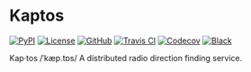 # Kaptos

[![PyPI](https://badge.fury.io/py/kaptos.svg)](https://badge.fury.io/py/kaptos)
[![License](https://img.shields.io/github/license/kaptos/kaptos.svg)](https://github.com/kaptos/kaptos/blob/master/LICENSE)
[![GitHub](https://img.shields.io/badge/github-master-blue.svg)](https://github.com/kaptos/kaptos/)
[![Travis CI](https://travis-ci.org/kaptos/kaptos.svg?branch=master)](https://travis-ci.org/kaptos/kaptos)
[![Codecov](https://codecov.io/gh/kaptos/kaptos/branch/master/graph/badge.svg)](https://codecov.io/gh/kaptos/kaptos)
[![Black](https://img.shields.io/badge/code%20style-black-black.svg)](https://github.com/psf/black)

Kap·tos /ˈkæp.tɒs/
A distributed radio direction finding service.
